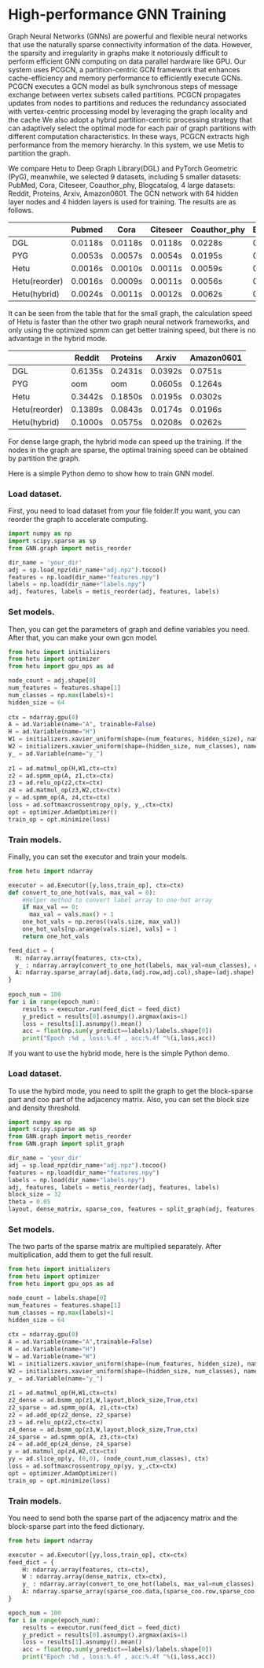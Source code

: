 High-performance GNN Training
=============================


Graph Neural Networks (GNNs) are powerful and flexible neural networks that use the naturally sparse connectivity information of the data. However, the sparsity and irregularity in graphs make it notoriously difficult to perform efficient GNN computing on data parallel hardware like GPU. Our system uses PCGCN, a partition-centric GCN framework that enhances cache-efficiency and memory performance to efficiently execute GCNs. PCGCN executes a GCN model as bulk synchronous steps of message exchange between vertex subsets called partitions. PCGCN propagates updates from nodes to partitions and reduces the redundancy associated with vertex-centric processing model by leveraging the graph locality and the cache We also adopt a hybrid partition-centric processing strategy that can adaptively select the optimal mode for each pair of graph partitions with different computation characteristics. In these ways, PCGCN extracts high performance from the memory hierarchy. In this system, we use Metis to partition the graph.

We compare Hetu to Deep Graph Library(DGL)  and PyTorch Geometric (PyG), meanwhile, we selected 9 datasets, including 5 smaller datasets: PubMed, Cora, Citeseer, Coauthor_phy, Blogcatalog, 4 large datasets: Reddit, Proteins, Arxiv, Amazon0601. The GCN network with 64 hidden layer nodes and 4 hidden layers is used for training. The results are as follows.

|                | Pubmed  | Cora    | Citeseer | Coauthor_phy | Blogcatalog |
|----------------|---------|---------|----------|--------------|-------------|
| DGL            | 0.0118s | 0.0118s | 0.0118s  | 0.0228s      | 0.0128s     |
| PYG            | 0.0053s | 0.0057s | 0.0054s  | 0.0195s      | 0.0078s     |
| Hetu           | 0.0016s | 0.0010s | 0.0011s  | 0.0059s      | 0.0022s     |
| Hetu(reorder)  | 0.0016s | 0.0009s | 0.0011s  | 0.0056s      | 0.0023s     |
| Hetu(hybrid)   | 0.0024s | 0.0011s | 0.0012s  | 0.0062s      | 0.0022s     |


It can be seen from the table that for the small graph, the calculation speed of Hetu is faster than the other two graph neural network frameworks, and only using the optimized spmm can get better training speed, but there is no advantage in the hybrid mode.

|                | Reddit  | Proteins | Arxiv   | Amazon0601 |
|----------------|---------|----------|---------|------------|
| DGL            | 0.6135s | 0.2431s  | 0.0392s | 0.0751s    |
| PYG            | oom     | oom      | 0.0605s | 0.1264s    |
| Hetu           | 0.3442s | 0.1850s  | 0.0195s | 0.0302s    |
| Hetu(reorder)	 | 0.1389s | 0.0843s  | 0.0174s | 0.0196s    |
| Hetu(hybrid)	  | 0.1000s | 0.0575s  | 0.0208s | 0.0262s    |

For dense large graph, the hybrid mode can speed up the training. If the nodes in the graph are sparse, the optimal training speed can be obtained by partition the graph.

Here is a simple Python demo to show how to train GNN model.

### Load dataset.

First, you need to load dataset from your file folder.If you want, you can reorder the graph to accelerate computing.
```python
import numpy as np
import scipy.sparse as sp
from GNN.graph import metis_reorder

dir_name = 'your_dir'
adj = sp.load_npz(dir_name+"adj.npz").tocoo()
features = np.load(dir_name+"features.npy")
labels = np.load(dir_name+"labels.npy")
adj, features, labels = metis_reorder(adj, features, labels)
```

### Set models.

Then, you can get the parameters of graph and define variables  you need. After that, you can make your own gcn model.

```python
from hetu import initializers
from hetu import optimizer
from hetu import gpu_ops as ad

node_count = adj.shape[0]
num_features = features.shape[1]
num_classes = np.max(labels)+1
hidden_size = 64
 
ctx = ndarray.gpu(0)
A = ad.Variable(name="A", trainable=False)
H = ad.Variable(name="H")
W1 = initializers.xavier_uniform(shape=(num_features, hidden_size), name="W1", trainable=True, ctx=ctx)
W2 = initializers.xavier_uniform(shape=(hidden_size, num_classes), name="W2", trainable=True, ctx=ctx)
y_ = ad.Variable(name="y_")       
 
z1 = ad.matmul_op(H,W1,ctx=ctx)  
z2 = ad.spmm_op(A, z1,ctx=ctx) 
z3 = ad.relu_op(z2,ctx=ctx)       
z4 = ad.matmul_op(z3,W2,ctx=ctx)       
y = ad.spmm_op(A, z4,ctx=ctx)  
loss = ad.softmaxcrossentropy_op(y, y_,ctx=ctx)   
opt = optimizer.AdamOptimizer()
train_op = opt.minimize(loss)
```

### Train models.

Finally, you can set the executor and train your models.

```python
from hetu import ndarray

executor = ad.Executor([y,loss,train_op], ctx=ctx)
def convert_to_one_hot(vals, max_val = 0):
    #Helper method to convert label array to one-hot array
    if max_val == 0:
      max_val = vals.max() + 1
    one_hot_vals = np.zeros((vals.size, max_val))
    one_hot_vals[np.arange(vals.size), vals] = 1
    return one_hot_vals   

feed_dict = {
  H: ndarray.array(features, ctx=ctx),
  y_ : ndarray.array(convert_to_one_hot(labels, max_val=num_classes), ctx=ctx),
  A: ndarray.sparse_array(adj.data,(adj.row,adj.col),shape=(adj.shape),ctx=ctx)
}
    
epoch_num = 100
for i in range(epoch_num):
    results = executor.run(feed_dict = feed_dict)  
    y_predict = results[0].asnumpy().argmax(axis=1)
    loss = results[1].asnumpy().mean()
    acc = float(np.sum(y_predict==labels)/labels.shape[0])
    print("Epoch :%d , loss:%.4f , acc:%.4f "%(i,loss,acc))
```

If you want to use the hybrid mode, here is the simple Python demo.

### Load dataset.

To use the hybird mode, you need to split the graph to get the block-sparse part and coo part of the adjacency matrix. Also, you can set the block size and density threshold.
```python
import numpy as np
import scipy.sparse as sp
from GNN.graph import metis_reorder
from GNN.graph import split_graph

dir_name = 'your_dir'
adj = sp.load_npz(dir_name+"adj.npz").tocoo()
features = np.load(dir_name+"features.npy")
labels = np.load(dir_name+"labels.npy")
adj, features, labels = metis_reorder(adj, features, labels)
block_size = 32
theta = 0.05
layout, dense_matrix, sparse_coo, features = split_graph(adj, features, block_size = block_size, theta = theta)
```

### Set models.

The two parts of the sparse matrix are multiplied separately. After multiplication, add them to get the full result.

```python
from hetu import initializers
from hetu import optimizer
from hetu import gpu_ops as ad

node_count = labels.shape[0]
num_features = features.shape[1]   
num_classes = np.max(labels)+1
hidden_size = 64
   
ctx = ndarray.gpu(0)
A = ad.Variable(name="A",trainable=False)
H = ad.Variable(name="H")
W = ad.Variable(name="W")
W1 = initializers.xavier_uniform(shape=(num_features, hidden_size), name="W1", trainable=True, ctx=ctx)
W2 = initializers.xavier_uniform(shape=(hidden_size, num_classes), name="W2", trainable=True, ctx=ctx)    
y_ = ad.Variable(name="y_")    
   
z1 = ad.matmul_op(H,W1,ctx=ctx)  
z2_dense = ad.bsmm_op(z1,W,layout,block_size,True,ctx)
z2_sparse = ad.spmm_op(A, z1,ctx=ctx) 
z2 = ad.add_op(z2_dense, z2_sparse)
z3 = ad.relu_op(z2,ctx=ctx)       
z4_dense = ad.bsmm_op(z3,W,layout,block_size,True,ctx)   
z4_sparse = ad.spmm_op(A, z3,ctx=ctx)
z4 = ad.add_op(z4_dense, z4_sparse)        
y = ad.matmul_op(z4,W2,ctx=ctx)    
yy = ad.slice_op(y, (0,0), (node_count,num_classes), ctx)
loss = ad.softmaxcrossentropy_op(yy, y_,ctx=ctx)   
opt = optimizer.AdamOptimizer()
train_op = opt.minimize(loss)
```

### Train models.

You need to send both the sparse part of the adjacency matrix and the block-sparse part into the feed dictionary.

```python
from hetu import ndarray

executor = ad.Executor([yy,loss,train_op], ctx=ctx)
feed_dict = {
    H: ndarray.array(features, ctx=ctx),
    W : ndarray.array(dense_matrix, ctx=ctx),
    y_ : ndarray.array(convert_to_one_hot(labels, max_val=num_classes), ctx=ctx),
    A: ndarray.sparse_array(sparse_coo.data,(sparse_coo.row,sparse_coo.col),shape=(sparse_coo.shape),ctx=ctx),
}

epoch_num = 100
for i in range(epoch_num):
    results = executor.run(feed_dict = feed_dict)  
    y_predict = results[0].asnumpy().argmax(axis=1)
    loss = results[1].asnumpy().mean()
    acc = float(np.sum(y_predict==labels)/labels.shape[0])
    print("Epoch :%d , loss:%.4f , acc:%.4f "%(i,loss,acc))
```
